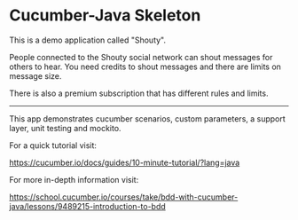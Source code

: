 # Cucumber-Java Skeleton

This is a demo application called "Shouty".

People connected to the Shouty social network can shout messages for others to hear. You need credits to shout messages and there are limits on message size.

There is also a premium subscription that has different rules and limits.

--- 

This app demonstrates cucumber scenarios, custom parameters, a support layer, unit testing and mockito.

For a quick tutorial visit:

https://cucumber.io/docs/guides/10-minute-tutorial/?lang=java

For more in-depth information visit:

https://school.cucumber.io/courses/take/bdd-with-cucumber-java/lessons/9489215-introduction-to-bdd
